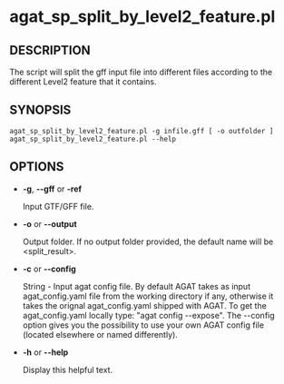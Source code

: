 # agat_sp_split_by_level2_feature.pl

## DESCRIPTION

The script will split the gff input file into different files according to
the different Level2 feature that it contains.

## SYNOPSIS

```
agat_sp_split_by_level2_feature.pl -g infile.gff [ -o outfolder ]
agat_sp_split_by_level2_feature.pl --help
```

## OPTIONS

- **-g**, **--gff** or **-ref**

    Input GTF/GFF file.

- **-o** or **--output**

    Output folder.  If no output folder provided, the default name will be &lt;split_result>.

- **-c** or **--config**

    String - Input agat config file. By default AGAT takes as input agat_config.yaml file from the working directory if any,
    otherwise it takes the orignal agat_config.yaml shipped with AGAT. To get the agat_config.yaml locally type: "agat config --expose".
    The --config option gives you the possibility to use your own AGAT config file (located elsewhere or named differently).

- **-h** or **--help**

    Display this helpful text.

